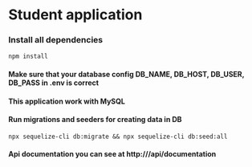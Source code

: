 # Student application

### Install all dependencies

`npm install`

#### Make sure that your database config DB_NAME, DB_HOST, DB_USER, DB_PASS in .env is correct

#### This application work with MySQL

#### Run migrations and seeders for creating data in DB
`npx sequelize-cli db:migrate && npx sequelize-cli db:seed:all`

#### Api documentation you can see at http://<your-domain>/api/documentation
